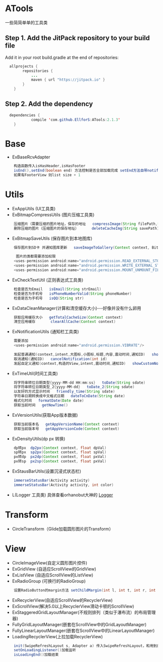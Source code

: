 # ATools
一些简简单单的工具类

Step 1. Add the JitPack repository to your build file
---
Add it in your root build.gradle at the end of repositories:


```java
  allprojects {
		repositories {
			...
			maven { url "https://jitpack.io" }
		}
	}
```

Step 2. Add the dependency
---
```java
  dependencies {
	        compile 'com.github.EllforS:ATools:2.1.3'
	}
```

Base
===
* ExBaseRcvAdapter
```java
	构造函数传入isHasHeader,isHasFooter
	isEnd(),setEnd(boolean end) 方法控制是否全部加载完成 setEnd方法自带notifyDataSetChanged() 
	如果有FooterView 则list size + 1
```
	
Utils
===
* ExAppUtils (UI工具类)
* ExBitmapCompressUtils (图片压缩工具类)
```java
	压缩图片（需要压缩的图片地址，保存的地址   compressImage(String filePath,String savePath) 	）
	删除压缩的图片（压缩图片的保存地址）      deleteCacheImg(String savePath) 		
```
* ExBitmapSaveUtils (保存图片到本地图库)
```java
	保存图片到SD卡 并通知图库更新   saveImageToGallery(Context context, Bitmap bmp, String savePath) 
	 
	 图片的类都需要添加权限
 	<uses-permission android:name="android.permission.READ_EXTERNAL_STORAGE" />
 	<uses-permission android:name="android.permission.WRITE_EXTERNAL_STORAGE" />
 	<uses-permission android:name="android.permission.MOUNT_UNMOUNT_FILESYSTEMS"/>
```
* ExCheckTextUtil (正则表达式工具类)
```java
	检查是否为Email   isEmail(String strEmail) 		
	检查是否为手机号   isPhoneNumberValid(String phoneNumber) 	
	检查是否为手机号   isQQ(String str)
```
* ExDataCleanManager(计算和清空缓存大小)---好像并没有什么卵用
```java
	获取应用缓存大小   getTotalCacheSize(Context context)
	清空应用缓存	     clearAllCache(Context context)
```
* ExNotificationUtils (通知栏工具类)
```java
	需要添加
	<uses-permission android:name="android.permission.VIBRATE"/>
	
	发起普通通知(context,intent,大图标,小图标,标题,内容,震动时间,通知ID)   showNormalNotifi()
	取消通知(通知ID)   cancelNotification(int id)
	发起自定义通知(context,构造的View,intent,震动时间,通知ID)   showCustomNotifi()
```
* ExTimeUtil(时间工具类)
```java
	将字符串转位日期类型{yyyy-MM-dd HH:mm:ss}   toDate(String sdate)
	将字符串转位日期类型_2{yyyy-MM-dd}   toDate_2(String sdate)
	以友好的方式显示时间   friendly_time(String sdate)
	字符串日期转换成中文格式日期   dateToCnDate(String date)
	格式化时间   formatDate(Date date)
	获取当前时间   getNowTime()
```
* ExVersionUtils(获取App版本数据)
```java
	获取当前版本名   getAppVersionName(Context context)
	获取当前版本号   getAppVersionCode(Context context)
```
* ExDensityUtils(dp px 转换)
```java
	dp转px  dp2px(Context context, float dpVal)
	sp转px  sp2px(Context context, float spVal)
	px转dp  px2dp(Context context, float pxVal)
	px转sp  px2sp(Context context, float pxVal)
```
* ExStausBarUtils(设置沉浸式状态栏)
```java
	immerseStatusBar(Activity activity)
	immerseStatusBar(Activity activity, int color)
```
* L(Logger 工具类) 具体查看orhanobut大神的 [Logger](https://github.com/orhanobut/logger)

Transform
===
* CircleTransform（Glide加载圆形图片的Transform）

View
===
* CircleImageView(自定义圆形图片控件)
* ExGridView (自适应ScrollView的GridView)
* ExListView (自适应ScrollView的ListView)
* ExRadioGroup (可换行的RadioGroup)
```java
	设置RadioButton的margin方法 setChildMargin(int l, int t, int r, int b);
```
* ExRecyclerView(自适应ScrollView的RecyclerView)
* ExScrollView(解决5.0以上RecyclerView滑动卡顿的ScrollView)
* ExStaggeredGridLayoutManager(不规则排列（类似于瀑布流）的布局管理器)
* FullyGridLayoutManager(嵌套在ScrollView中的GridLayoutManager)
* FullyLinearLayoutManager(嵌套在ScrollView中的LinearLayoutManager)
* LoadingRecyclerView(上拉加载RecyclerView)
```java
	init(SwipeRefreshLayout s, Adapter a) 传入SwipeRefreshLayout，和用到的Adapter
	setOnLoadingListener()加载监听
	isLoadingEnd()加载结束
```
